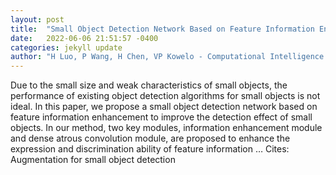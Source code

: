 ```yaml
---
layout: post
title:  "Small Object Detection Network Based on Feature Information Enhancement"
date:   2022-06-06 21:51:57 -0400
categories: jekyll update
author: "H Luo, P Wang, H Chen, VP Kowelo - Computational Intelligence and Neuroscience, 2022"
---
```

Due to the small size and weak characteristics of small objects, the performance of existing object detection algorithms for small objects is not ideal. In this paper, we propose a small object detection network based on feature information enhancement to improve the detection effect of small objects. In our method, two key modules, information enhancement module and dense atrous convolution module, are proposed to enhance the expression and discrimination ability of feature information …
Cites: ‪Augmentation for small object detection‬  